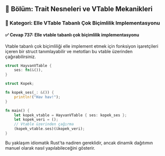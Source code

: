 ## 📘 Bölüm: Trait Nesneleri ve VTable Mekanikleri
### 🔹 Kategori: Elle VTable Tabanlı Çok Biçimlilik Implementasyonu
#### ✅ Cevap 737: Elle vtable tabanlı çok biçimlilik implementasyonu

Vtable tabanlı çok biçimliliği elle implement etmek için fonksiyon işaretçileri içeren bir struct tanımlayabilir ve metotları bu vtable üzerinden çağırabilirsiniz.

```rust
struct HayvanVTable {
    ses: fn(&()),
}

struct Kopek;

fn kopek_ses(_: &()) {
    println!("Hav hav!");
}

fn main() {
    let kopek_vtable = HayvanVTable { ses: kopek_ses };
    let kopek_veri = ();
    // Vtable üzerinden çağırma
    (kopek_vtable.ses)(&kopek_veri);
}
```

Bu yaklaşım idiomatik Rust'ta nadiren gereklidir, ancak dinamik dağıtımın manuel olarak nasıl yapılabileceğini gösterir.
